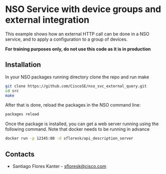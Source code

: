 # NSO Service with device groups and external integration

This example shows how an external HTTP call can be done in a NSO service, and to apply a configuration to a group of devices.

**For training purposes only, do not use this code as it is in production**

## Installation

In your NSO packages running directory clone the repo and run make

```bash
git clone https://github.com/CiscoSE/nso_svc_external_query.git
cd src
make
```

After that is done, reload the packages in the NSO command line:

```bash
packages reload
```

Once the package is installed, you can get a web server running using the following command. Note that docker needs to be
running in advance

```bash
docker run -p 12345:80 -d sfloresk/api_description_server
```

## Contacts

* Santiago Flores Kanter - sfloresk@cisco.com